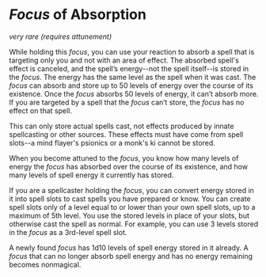 # *Focus* of Absorption
*very rare (requires attunement)*

While holding this *focus*, you can use your reaction to absorb a spell that is targeting only you and not with an area of effect. The absorbed spell's effect is canceled, and the spell’s energy--not the spell itself--is stored in the *focus*. The energy has the same level as the spell when it was cast. The *focus* can absorb and store up to 50 levels of energy over the course of its existence. Once the *focus* absorbs 50 levels of energy, it can’t absorb more. If you are targeted by a spell that the *focus* can’t store, the *focus* has no effect on that spell.

This can only store actual spells cast, not effects produced by innate spellcasting or other sources. These effects must have come from spell slots--a mind flayer's psionics or a monk's ki cannot be stored.

When you become attuned to the *focus*, you know how many levels of energy the *focus* has absorbed over the course of its existence, and how many levels of spell energy it currently has stored.

If you are a spellcaster holding the *focus*, you can convert energy stored in it into spell slots to cast spells you have prepared or know. You can create spell slots only of a level equal to or lower than your own spell slots, up to a maximum of 5th level. You use the stored levels in place of your slots, but otherwise cast the spell as normal. For example, you can use 3 levels stored in the *focus* as a 3rd-level spell slot.

A newly found *focus* has 1d10 levels of spell energy stored in it already. A *focus* that can no longer absorb spell energy and has no energy remaining becomes nonmagical.
